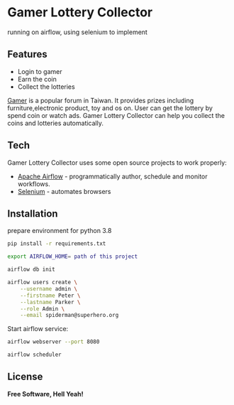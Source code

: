 # Gamer Lottery Collector

running on airflow, using selenium to implement

## Features

- Login to gamer
- Earn the coin
- Collect the lotteries

[Gamer] is a popular forum in Taiwan. It provides prizes including furniture,electronic product, toy and os on.
User can get the lottery by spend coin or watch ads.
Gamer Lottery Collector can help you collect the coins and lotteries automatically.

## Tech

Gamer Lottery Collector uses some open source projects to work properly:

- [Apache Airflow] - programmatically author, schedule and monitor workflows.
- [Selenium] - automates browsers


## Installation
prepare environment for python 3.8

```sh
pip install -r requirements.txt

export AIRFLOW_HOME= path of this project

airflow db init

airflow users create \
    --username admin \
    --firstname Peter \
    --lastname Parker \
    --role Admin \
    --email spiderman@superhero.org
```

Start airflow service:

```sh
airflow webserver --port 8080

airflow scheduler
```

## License

**Free Software, Hell Yeah!**

   [Gamer]: <https://www.gamer.com.tw/>
   [Apache Airflow]: <https://airflow.apache.org/>
   [Selenium]: <https://www.selenium.dev/>
